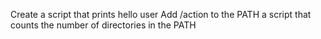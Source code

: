 Create a script that prints hello user
Add /action to the PATH
a script that counts the number of directories in the PATH

